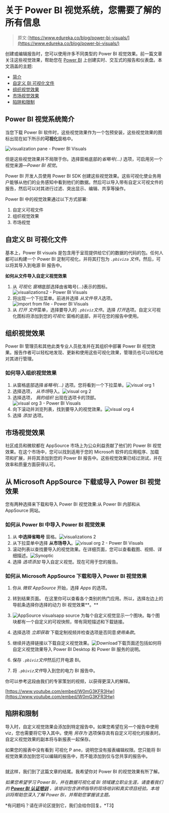 # 关于 Power BI 视觉系统，您需要了解的所有信息

> 原文:[https://www.edureka.co/blog/power-bi-visuals/](https://www.edureka.co/blog/power-bi-visuals/)

创建或编辑报告时，您可以使用许多不同类型的 Power BI 视觉效果。前一篇文章关注这些视觉效果，帮助您在 [Power BI](https://www.edureka.co/blog/power-bi-tutorial/) 上创建实时、交互式的报告和仪表盘。本文涵盖的主题:

*   [简介](#intro)
*   [自定义 BI 可视化文件](#custom)
*   [组织视觉效果](#org)
*   [市场视觉效果](#marketplace)
*   [陷阱和限制](#limitations)

## **Power BI 视觉系统简介**

当您下载 Power BI 软件时，这些视觉效果作为一个包预安装，这些视觉效果的图标出现在如下所示的**可视化**窗格中。

![visualization pane - Power BI Visuals](../Images/91e91b58dd49193b47d86307f971f8b5.png)

但是这些视觉效果并不局限于你。选择窗格底部的*省略号(…)* 选项，可启用另一个视觉来源—*Power BI 视觉*。

Power BI 开发人员使用 Power BI SDK 创建这些视觉效果。这些可视化使业务用户能够从他们的业务感知中看到他们的数据。然后可以导入带有自定义可视文件的报告，然后可以对其进行过滤、突出显示、编辑、共享等操作。

Power BI 中的视觉效果通过以下方式部署:

1.  自定义可视文件
2.  组织视觉效果
3.  市场视觉

## **自定义 BI 可视化文件**

基本上，Power BI visuals 是包含用于呈现提供给它们的数据的代码的包。任何人都可以构建一个 Power BI 定制可视化，并将其打包为 *`.pbiviza` 文件*。然后，可以将其导入到电源 BI 报告中。

**如何从文件导入自定义视觉效果**

1.  从  *可视化* *窗格*底部选择由省略号(…)表示的图标。![visualizations2 - Power BI Visuals](../Images/2a2b922da95b06e0ab1f2f6da966cc0b.png)
2.  将出现一个下拉菜单。前进并选择  *从文件导入*选项。![import from file - Power BI Visuals](../Images/8eb3f66da1d8f6d84a0914e08763de14.png)
3.  从  *打开* *文件*菜单，选择要导入的  *`.pbiviz`文件*。选择  *打开*选项。自定义可视化图标将添加到您的*可视化* 窗格的底部，并可在您的报告中使用。

## **组织视觉效果**

Power BI 管理员和其他此类专业人员批准并在其组织中部署 Power BI 视觉效果。报告作者可以轻松地发现、更新和使用这些可视化效果，管理员也可以轻松地对其进行管理。

### 如何导入组织视觉效果

1.  从窗格底部选择*省略号(…)* 选项。您将看到一个下拉菜单。![visual org 1](../Images/885d93bd791f3b1a838a9bc29fe311f6.png)
2.  选择选项， *从市场*导入。![visual org 2](../Images/1a35b6235c1dad9c9b1576caf22847c7.png)
3.  选择选项， *我的组织* 出现在选项卡的顶部。![visual org 3 - Power BI Visuals](../Images/93c2d709edb41602caa5a77df26c52cf.png)
4.  向下滚动并浏览列表，找到要导入的视觉效果。![visual org 4](../Images/9c7e514338bb395fd4fa3243129fb5f3.png)
5.  选择  *添加* 选项。

## **市场视觉效果**

社区成员和微软都在  AppSource 市场上为公众利益贡献了他们的 Power BI 视觉效果。在这个市场中，您可以找到适用于您的 Microsoft 软件的应用程序、加载项和扩展，并将其添加到您的 Power BI 报告中。这些视觉效果已经过测试，并在效率和质量方面获得认可。

## **从 Microsoft AppSource 下载或导入 Power BI 视觉效果**

您有两种选择来下载和导入 Power BI 视觉效果:从 Power BI 内部和从  AppSource 网站。

### 如何从 Power BI 中导入 Power BI 视觉效果

1.  从  **中选择省略号** 窗格。![visualizations 2](../Images/2a2b922da95b06e0ab1f2f6da966cc0b.png)
2.  从下拉菜单中选择  **从市场导入**。![visual org 2 - Power BI Visuals](../Images/1a35b6235c1dad9c9b1576caf22847c7.png)
3.  滚动列表以查找要导入的视觉效果。在详细页面，您可以查看截图、视频、详细描述。![Synoptic](../Images/d86949d5c5f8a318abcc95a5a097e041.png)
4.  选择  *选项添加* 导入自定义视觉。现在可用于您的报告。

### 如何从 Microsoft AppSource 下载和导入 Power BI 视觉效果

1.  你从  *微软 AppSource* 开始，选择  *Apps* 的选项。
2.  转到结果页面。  在这里你可以查看各个类别的热门应用。所以，选择左边上的导航条选择你选择的动力 BI 视觉效果**。**
3.  ![AppSource visuals](../Images/f805f0b4fad26fc62c24009d63232e58.png)app source 为每个自定义视觉显示一个图块。每个图块都有一个自定义的可视快照，带有简短描述和下载链接。
4.  选择选项 *立即获取* 下载定制视频并检查选项是否同意*使用条款*。
5.  继续并选择链接以下载自定义视觉效果。![Download](../Images/68a91c08cfb69e6a402cc65d7140bfa2.png)下载页面还包括如何将自定义视觉效果导入 Power BI Desktop 和 Power BI 服务的说明。

6.  保存  *`.pbiviz`文件*然后打开电源 BI。

7.  将  *`.pbiviz`文件*导入到您的电力 BI 报告中。

你可以参考这段由我们的专家策划的视频，以获得更深入的解释。

[https://www.youtube.com/embed/W0mG3KFR3Hw](https://www.youtube.com/embed/W0mG3KFR3Hw)

## **陷阱和限制**

导入时，自定义视觉效果会添加到特定报告中。如果您希望在另一个报告中使用 viz，您也需要将它导入其中。使用  *另存为* 选项保存具有自定义可视化的报表时。自定义视觉效果的副本将与新报表一起保存。

如果您的报表中没有看到  可视化 P ane，说明您没有报表编辑权限。您只能将 BI 视觉效果添加到您可以编辑的报告中，而不能添加到仅与您共享的报告中。

## 

就这样，我们到了这篇文章的结尾。我希望你对 Power BI 的视觉效果有所了解。

*如果您希望学习 Power BI，并在数据可视化或 BI 领域建立职业生涯，请查看我们的 [**Power BI 认证培训**](https://www.edureka.co/power-bi-certification-training) ，该培训包含讲师指导的现场培训和真实项目经验。本培训将帮助您深入了解 Power BI，并帮助您掌握该主题。*

*有问题吗？请在评论区提到它，我们会给你回复。*T3】